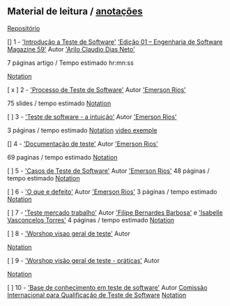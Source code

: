 ## Material de leitura / [anotações](https://www.evernote.com/shard/s623/sh/474db184-f844-a4d8-75a6-ba5cff415fd0/b4ac3b4b940fb0937498a0cbafb5c116)

<colapse>
<!-- Model exemple
$number$ - "Article Name" (link pages/download area)
"local editian"
"autor name"
"previsible time / description space"

[Notations] -->

<!-- {('List Name'
['Introdução a Teste de Software'];
)}

{('Autor Name'
['Arilo Claudio Dias Neto'];
['Emerson Rios'];
)} -->
<colapse/>

[Repositório](https://drive.google.com/drive/u/0/folders/1hxJoZSBvHA0YWRqQsk3owhP-kCRGC2o2)


[] 1 - ['Introdução a Teste de Software'](https://drive.google.com/drive/folders/1mBAfs26plire1A9P7u5eZ52VVgYBTg5i?usp=sharing)
['Edição 01 – Engenharia de Software Magazine 59'](https://www.devmedia.com.br/revista-engenharia-de-software/8028)
Autor ['Arilo Claudio Dias Neto'](https://www.researchgate.net/profile/Arilo-Neto)

7 páginas artigo / Tempo estimado hr:mn:ss

[Notation]()

<!-- ///Definições do IEEE:
- Físico - *Defeito* - instrução ou comando incorretos
- Informação - **Erro** - desvio da especificação
- Usuário - **Falha** - Processamento incorreto e comportamento inconsistente 
 -->

[ x ] 2 - ['Processo de Teste de Software'](https://drive.google.com/open?id=1Hea5QYoBeqoN14hrvnyqiuwCK4DVL2ub)
Autor ['Emerson Rios'](http://www.emersonrios.eti.br/)

75 slides / tempo estimado 
[Notation]()

[   ] 3 - ['Teste de software - a intuição'](https://drive.google.com/open?id=1e-pdHTITnfKDb6hVcGtL-0l8lvJ3A0it)
Autor ['Emerson Rios'](http://www.emersonrios.eti.br/)

3 páginas / tempo estimado 
[Notation]()
[video exemple](http://www.youtube.com/watch?v=yM3Y18nUsfo&feature=channel)

[] 4 - ['Documentação de teste'](https://drive.google.com/file/d/1Ux3PLsjGw3ygk43LfO2qf_N4OvnsyoQ-/view)
Autor ['Emerson Rios'](http://www.emersonrios.eti.br/)

69 paginas / tempo estimado 
[Notation]()

[ ] 5 - ['Casos de Teste de Software'](https://drive.google.com/open?id=1B4XmBnFoFvdaHSYmFoIgn7y4of4KZkwk)
Autor ['Emerson Rios'](http://www.emersonrios.eti.br/)
48 páginas / tempo estimado 
[Notation]()

[ ] 6 - ['O que e defeito'](https://drive.google.com/open?id=1VMncMnRD0Z1oFbbOg0Rvi_CBw8osYKKJ)
Autor ['Emerson Rios'](http://www.emersonrios.eti.br/)
3 páginas / tempo estimado 
[Notation]()

[ ] 7 - ['Teste mercado trabalho'](http://revista.faculdadeprojecao.edu.br/index.php/Projecao4/article/viewFile/82/70)
Autor ['Filipe Bernardes Barbosa']() e ['Isabelle Vasconcelos Torres']()
4 páginas / tempo estimado 
[Notation]()

[ ] 8 - ['Worshop visao geral de teste'](https://drive.google.com/drive/u/0/folders/1hxJoZSBvHA0YWRqQsk3owhP-kCRGC2o2) Autor []() 
[]()

[Notation]()

[ ] 9 - ['Worshop visão geral de teste - práticas'](https://drive.google.com/drive/u/0/folders/1hxJoZSBvHA0YWRqQsk3owhP-kCRGC2o2) Autor[]()
[]()

[Notation]()

[ ] 10 - ['Base de conhecimento em teste de software'](https://drive.google.com/drive/u/0/folders/1hxJoZSBvHA0YWRqQsk3owhP-kCRGC2o2) Autor [Comissão Internacional para Qualificação de Teste de Software]()
[]()
[Notation]()

<!-- ///

[ ] [Certifications course]()
[cypress]()
[Jira x confluence]()
[Others]()

[Other material]()

others
others2
https://www.dropbox.com/s/3jip028bggqwcmz/Resume-template.zip?dl=0 -->